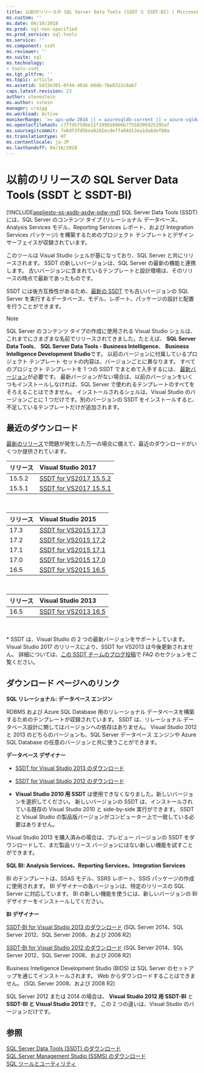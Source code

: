 ```yaml
---
title: 以前のリリースの SQL Server Data Tools (SSDT と SSDT-BI) | Microsoft Docs
ms.custom: ''
ms.date: 04/10/2018
ms.prod: sql-non-specified
ms.prod_service: sql-tools
ms.service: ''
ms.component: ssdt
ms.reviewer: ''
ms.suite: sql
ms.technology:
- tools-ssdt
ms.tgt_pltfrm: ''
ms.topic: article
ms.assetid: 5d32e301-0f44-4916-b0db-76e8322c0ab7
caps.latest.revision: 23
author: stevestein
ms.author: sstein
manager: craigg
ms.workload: Active
monikerRange: '>= aps-pdw-2016 || = azuresqldb-current || = azure-sqldw-latest || >= sql-server-2016 || = sqlallproducts-allversions'
ms.openlocfilehash: c7ffd5758be12f1999169b6b77558395925395af
ms.sourcegitcommit: 7a6df3fd5bea9282ecdeffa94d13ea1da6def80a
ms.translationtype: HT
ms.contentlocale: ja-JP
ms.lasthandoff: 04/16/2018
---
```

# <a name="previous-releases-of-sql-server-data-tools-ssdt-and-ssdt-bi"></a>以前のリリースの SQL Server Data Tools (SSDT と SSDT-BI)
[!INCLUDE[appliesto-ss-asdb-asdw-pdw-md](../includes/appliesto-ss-asdb-asdw-pdw-md.md)]
SQL Server Data Tools (SSDT) には、SQL Server のコンテンツ タイプ (リレーショナル データベース、Analysis Services モデル、Reporting Services レポート、および Integration Services パッケージ) を構築するためのプロジェクト テンプレートとデザイン サーフェイスが収録されています。  
  
このツールは Visual Studio シェルが基になっており、SQL Server と共にリリースされます。 SSDT の新しいバージョンは、SQL Server の最新の機能と連携します。 古いバージョンに含まれているテンプレートと設計環境は、そのリリースの時点で最新であったものです。  
  
SSDT には後方互換性があるため、[最新の SSDT](download-sql-server-data-tools-ssdt.md) でも古いバージョンの SQL Server を実行するデータベース、モデル、レポート、パッケージの設計と配置を行うことができます。  
  
> [!NOTE]  
> SQL Server のコンテンツ タイプの作成に使用される Visual Studio シェルは、これまでにさまざまな名前でリリースされてきました。たとえば、 **SQL Server Data Tools**、 **SQL Server Data Tools - Business Intelligence**、 **Business Intelligence Development Studio**です。 以前のバージョンに付属しているプロジェクト テンプレート セットの内容は、バージョンごとに異なります。 すべてのプロジェクト テンプレートを 1 つの SSDT でまとめて入手するには、 [最新バージョン](download-sql-server-data-tools-ssdt.md)が必要です。 最新バージョンがない場合は、以前のバージョンをいくつもインストールしなければ、SQL Server で使われるテンプレートのすべてをそろえることはできません。  インストールされるシェルは、Visual Studio のバージョンごとに 1 つだけです。別のバージョンの SSDT をインストールすると、不足しているテンプレートだけが追加されます。  

## <a name="recent-downloads"></a>最近のダウンロード

[最新のリリース](download-sql-server-data-tools-ssdt.md)で問題が発生した万一の場合に備えて、最近のダウンロードがいくつか提供されています。 

|リリース| Visual Studio 2017|
|:---|:---|
|15.5.2|[SSDT for VS2017 15.5.2](https://go.microsoft.com/fwlink/?LinkId=866452)|
|15.5.1|[SSDT for VS2017 15.5.1](https://go.microsoft.com/fwlink/?LinkId=865748)|  
<br>


|リリース| Visual Studio 2015|
|:---|:---|
|17.3|[SSDT for VS2015 17.3](https://go.microsoft.com/fwlink/?linkid=858660)| 
|17.2|[SSDT for VS2015 17.2](https://go.microsoft.com/fwlink/?linkid=852922)| 
|17.1|[SSDT for VS2015 17.1](https://go.microsoft.com/fwlink/?linkid=849393)|
|17.0|[SSDT for VS2015 17.0](https://go.microsoft.com/fwlink/?linkid=846626)| 
|16.5|[SSDT for VS2015 16.5](https://go.microsoft.com/fwlink/?LinkID=832313)|  
<br>

|リリース| Visual Studio 2013|
|:---|:---|
|16.5|[SSDT for VS2013 16.5](https://go.microsoft.com/fwlink/?LinkID=832308)|  
<br>


\* SSDT は、Visual Studio の 2 つの最新バージョンをサポートしています。 Visual Studio 2017 のリリースにより、SSDT for VS2013 は今後更新されません。 詳細については、[この SSDT チームのブログ投稿](https://blogs.msdn.microsoft.com/ssdt/2017/03/10/sql-server-data-tools-17-0-rc-and-ssdt-in-vs2017/)で *FAQ* のセクションをご覧ください。

  
## <a name="links-to-download-pages"></a>ダウンロード ページへのリンク 
**SQL リレーショナル: データベース エンジン**  
  
RDBMS および Azure SQL Database 用のリレーショナル データベースを構築するためのテンプレートが収録されています。 SSDT は、リレーショナル データベース設計に関してはバージョンへの依存はありません。 Visual Studio 2012 と 2013 のどちらのバージョンも、SQL Server データベース エンジンや Azure SQL Database の任意のバージョンと共に使うことができます。  
  
**データベース デザイナー**  
  
-   [SSDT for Visual Studio 2013 のダウンロード](https://msdn.microsoft.com/dn864412)  
  
-   [SSDT for Visual Studio 2012 のダウンロード](https://msdn.microsoft.com/jj650015)  
  
-   **Visual Studio 2010 用 SSDT** は使用できなくなりました。新しいバージョンを選択してください。 新しいバージョンの SSDT は、インストールされている既存の Visual Studio 2010 と side-by-side 実行ができます。 SSDT と Visual Studio の製品版バージョンがコンピューター上で一致している必要はありません。  
  
Visual Studio 2013 を購入済みの場合は、プレビュー バージョンの SSDT をダウンロードして、まだ製品リリース バージョンにはない新しい機能を試すことができます。  
  
**SQL BI: Analysis Services、Reporting Services、Integration Services**  
  
BI のテンプレートは、SSAS モデル、SSRS レポート、SSIS パッケージの作成に使用されます。 BI デザイナーの各バージョンは、特定のリリースの SQL Server に対応しています。 BI の新しい機能を使うには、新しいバージョンの BI デザイナーをインストールしてください。  
  
**BI デザイナー**  
  
[SSDT-BI for Visual Studio 2013 のダウンロード](https://www.microsoft.com/download/details.aspx?id=42313) (SQL Server 2014、SQL Server 2012、SQL Server 2008、および 2008 R2)  
  
[SSDT-BI for Visual Studio 2012 のダウンロード](https://www.microsoft.com/download/details.aspx?id=36843) (SQL Server 2014、SQL Server 2012、SQL Server 2008、および 2008 R2)  
  
Business Intelligence Development Studio (BIDS) は SQL Server のセットアップを通じてインストールされます。 Web からダウンロードすることはできません。 (SQL Server 2008、および 2008 R2)  
  
SQL Server 2012 または 2014 の場合は、 **Visual Studio 2012 用 SSDT-BI** と **SSDT-BI と Visual Studio 2013**です。 この 2 つの違いは、Visual Studio のバージョンだけです。  
  
## <a name="see-also"></a>参照  
[SQL Server Data Tools &#40;SSDT&#41; のダウンロード](../ssdt/download-sql-server-data-tools-ssdt.md)  
[SQL Server Management Studio &#40;SSMS&#41; のダウンロード](../ssms/download-sql-server-management-studio-ssms.md)  
[SQL ツールとユーティリティ](../tools/overview-sql-tools.md)
